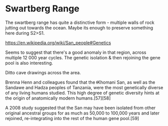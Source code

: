 # Swartberg Range

The swartberg range has quite a distinctive form - multiple walls of rock jutting out towards the ocean. Maybe its enough to preserve something here during S2>S1.

https://en.wikipedia.org/wiki/San_people#Genetics

Seems to suggest that there's a good anomaly in that region, across multiple 12 000 year cycles. The genetic isolation & then rejoining the gene pool is also interesting.

Ditto cave drawings across the area.

Brenna Henn and colleagues found that the ǂKhomani San, as well as the Sandawe and Hadza peoples of Tanzania, were the most genetically diverse of any living humans studied. This high degree of genetic diversity hints at the origin of anatomically modern humans.[57][58]

A 2008 study suggested that the San may have been isolated from other original ancestral groups for as much as 50,000 to 100,000 years and later rejoined, re-integrating into the rest of the human gene pool.[59]